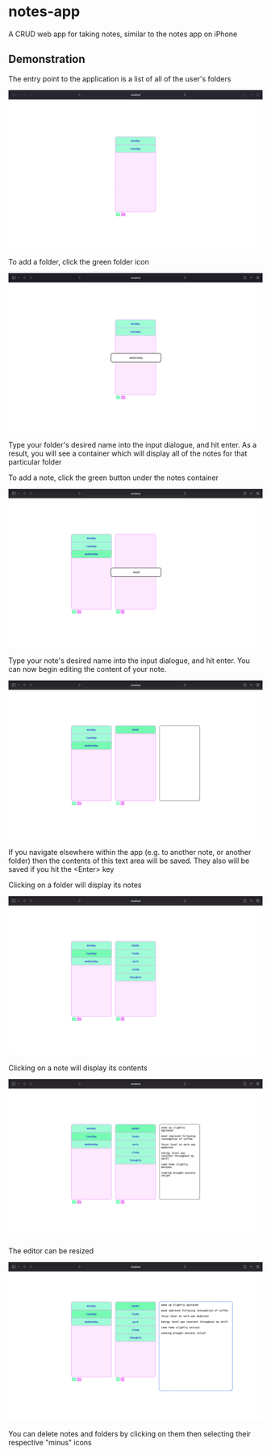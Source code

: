 # notes-app
A CRUD web app for taking notes, similar to the notes app on iPhone


## Demonstration
The entry point to the application is a list of all of the user's folders

![the first view that the user sees when accessing the app](/demo-images/entry_point.png)

To add a folder, click the green folder icon

![the input dialogue for entering the name of a new folder](/demo-images/enter_folder_name.png)

Type your folder's desired name into the input dialogue, and hit enter. As a result, you will see a container which will display all of the notes for that particular folder

To add a note, click the green button under the notes container

![the input dialogue for entering the name of a new note](/demo-images/enter_note_name.png)

Type your note's desired name into the input dialogue, and hit enter.
You can now begin editing the content of your note.

![the text area for editing the content of a note. it's blank in this case](/demo-images/begin_typing.png)

If you navigate elsewhere within the app (e.g. to another note, or another folder) then the contents of this text area will be saved.
They also will be saved if you hit the \<Enter\> key

Clicking on a folder will display its notes

![the contents of a folder (a list of notes)](/demo-images/folder.png)

Clicking on a note will display its contents

![the contents of a note (in a text area)](/demo-images/note.png)

The editor can be resized

![the contents of a note, but the text area is larger this time](/demo-images/content_resized.png)

You can delete notes and folders by clicking on them then selecting their respective "minus" icons











